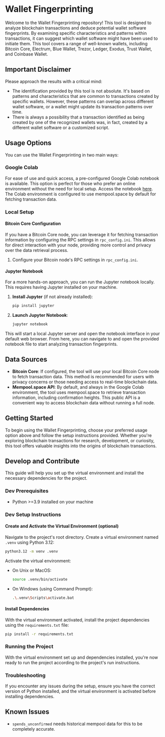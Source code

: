 # Wallet Fingerprinting

Welcome to the Wallet Fingerprinting repository! This tool is designed to analyze blockchain transactions and deduce potential wallet software fingerprints. By examining specific characteristics and patterns within transactions, it can suggest which wallet software might have been used to initiate them. This tool covers a range of well-known wallets, including Bitcoin Core, Electrum, Blue Wallet, Trezor, Ledger, Exodus, Trust Wallet, and Coinbase Wallet.

## Important Disclaimer

Please approach the results with a critical mind:

- The identification provided by this tool is not absolute. It's based on patterns and characteristics that are common to transactions created by specific wallets. However, these patterns can overlap across different wallet software, or a wallet might update its transaction patterns over time.
- There is always a possibility that a transaction identified as being created by one of the recognized wallets was, in fact, created by a different wallet software or a customized script.

## Usage Options

You can use the Wallet Fingerprinting in two main ways:

### Google Colab

For ease of use and quick access, a pre-configured Google Colab notebook is available. This option is perfect for those who prefer an online environment without the need for local setup. Access the notebook [here](https://colab.research.google.com/drive/1hWVe9U-r5np_QiGNtM6qaapXq8YwQ1FX?usp=sharing). The Colab environment is configured to use mempool.space by default for fetching transaction data.

### Local Setup

#### Bitcoin Core Configuration

If you have a Bitcoin Core node, you can leverage it for fetching transaction information by configuring the RPC settings in `rpc_config.ini`. This allows for direct interaction with your node, providing more control and privacy over the data retrieval process.

1. Configure your Bitcoin node's RPC settings in `rpc_config.ini`.

#### Jupyter Notebook

For a more hands-on approach, you can run the Jupyter notebook locally. This requires having Jupyter installed on your machine.

1. **Install Jupyter** (if not already installed):

   ```sh
   pip install jupyter
   ```

2. **Launch Jupyter Notebook**:

   ```sh
   jupyter notebook
   ```

This will start a local Jupyter server and open the notebook interface in your default web browser. From here, you can navigate to and open the provided notebook file to start analyzing transaction fingerprints.

## Data Sources

- **Bitcoin Core**: If configured, the tool will use your local Bitcoin Core node to fetch transaction data. This method is recommended for users with privacy concerns or those needing access to real-time blockchain data.
- **Mempool.space API**: By default, and always in the Google Colab environment, the tool uses mempool.space to retrieve transaction information, including confirmation heights. This public API is a convenient way to access blockchain data without running a full node.

## Getting Started

To begin using the Wallet Fingerprinting, choose your preferred usage option above and follow the setup instructions provided. Whether you're exploring blockchain transactions for research, development, or curiosity, this tool offers valuable insights into the origins of blockchain transactions.

## Develop and Contribute

This guide will help you set up the virtual environment and install the
necessary dependencies for the project.

### Dev Prerequisites

- Python >=3.9 installed on your machine

### Dev Setup Instructions

#### Create and Activate the Virtual Environment (optional)

Navigate to the project's root directory. Create a virtual environment
named `.venv` using Python 3.12:

```bash
python3.12 -m venv .venv
```

Activate the virtual environment:

- On Unix or MacOS:

  ```bash
  source .venv/bin/activate
  ```

- On Windows (using Command Prompt):

  ```bash
  .\.venv\Scripts\activate.bat
  ```

#### Install Dependencies

With the virtual environment activated, install the project dependencies
using the `requirements.txt` file:

```bash
pip install -r requirements.txt
```

### Running the Project

With the virtual environment set up and dependencies installed, you're
now ready to run the project according to the project's run
instructions.

### Troubleshooting

If you encounter any issues during the setup, ensure you have the
correct version of Python installed, and the virtual environment is
activated before installing dependencies.

## Known Issues

- `spends_unconfirmed` needs historical mempool data for this to be completely accurate.
